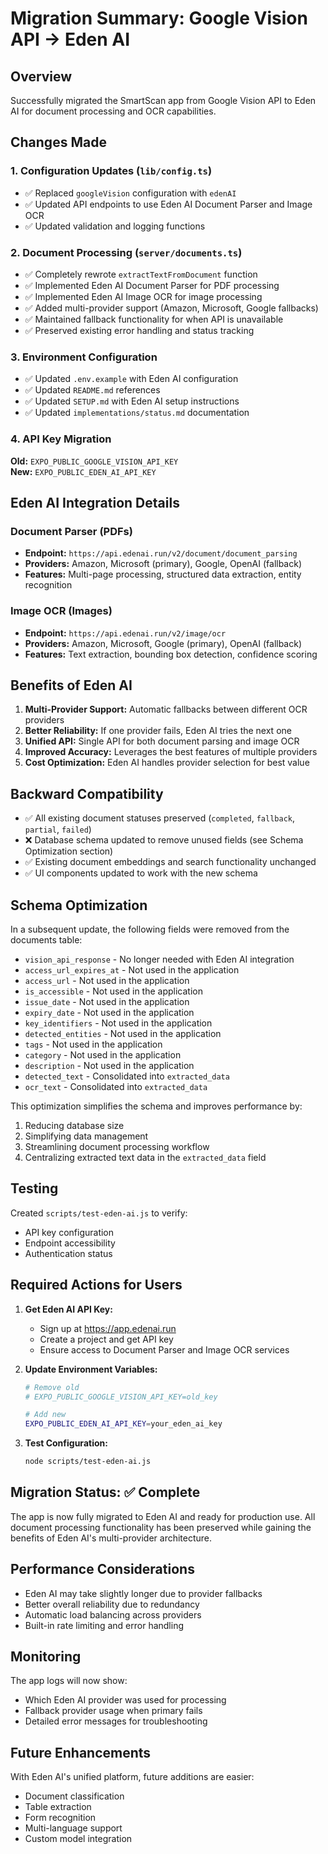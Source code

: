 # Migration Summary: Google Vision API → Eden AI

## Overview

Successfully migrated the SmartScan app from Google Vision API to Eden AI for document processing and OCR capabilities.

## Changes Made

### 1. Configuration Updates (`lib/config.ts`)

- ✅ Replaced `googleVision` configuration with `edenAI`
- ✅ Updated API endpoints to use Eden AI Document Parser and Image OCR
- ✅ Updated validation and logging functions

### 2. Document Processing (`server/documents.ts`)

- ✅ Completely rewrote `extractTextFromDocument` function
- ✅ Implemented Eden AI Document Parser for PDF processing
- ✅ Implemented Eden AI Image OCR for image processing
- ✅ Added multi-provider support (Amazon, Microsoft, Google fallbacks)
- ✅ Maintained fallback functionality for when API is unavailable
- ✅ Preserved existing error handling and status tracking

### 3. Environment Configuration

- ✅ Updated `.env.example` with Eden AI configuration
- ✅ Updated `README.md` references
- ✅ Updated `SETUP.md` with Eden AI setup instructions
- ✅ Updated `implementations/status.md` documentation

### 4. API Key Migration

**Old:** `EXPO_PUBLIC_GOOGLE_VISION_API_KEY`  
**New:** `EXPO_PUBLIC_EDEN_AI_API_KEY`

## Eden AI Integration Details

### Document Parser (PDFs)

- **Endpoint:** `https://api.edenai.run/v2/document/document_parsing`
- **Providers:** Amazon, Microsoft (primary), Google, OpenAI (fallback)
- **Features:** Multi-page processing, structured data extraction, entity recognition

### Image OCR (Images)

- **Endpoint:** `https://api.edenai.run/v2/image/ocr`
- **Providers:** Amazon, Microsoft, Google (primary), OpenAI (fallback)
- **Features:** Text extraction, bounding box detection, confidence scoring

## Benefits of Eden AI

1. **Multi-Provider Support:** Automatic fallbacks between different OCR providers
2. **Better Reliability:** If one provider fails, Eden AI tries the next one
3. **Unified API:** Single API for both document parsing and image OCR
4. **Improved Accuracy:** Leverages the best features of multiple providers
5. **Cost Optimization:** Eden AI handles provider selection for best value

## Backward Compatibility

- ✅ All existing document statuses preserved (`completed`, `fallback`, `partial`, `failed`)
- ❌ Database schema updated to remove unused fields (see Schema Optimization section)
- ✅ Existing document embeddings and search functionality unchanged
- ✅ UI components updated to work with the new schema

## Schema Optimization

In a subsequent update, the following fields were removed from the documents table:

- `vision_api_response` - No longer needed with Eden AI integration
- `access_url_expires_at` - Not used in the application
- `access_url` - Not used in the application
- `is_accessible` - Not used in the application
- `issue_date` - Not used in the application
- `expiry_date` - Not used in the application
- `key_identifiers` - Not used in the application
- `detected_entities` - Not used in the application
- `tags` - Not used in the application
- `category` - Not used in the application
- `description` - Not used in the application
- `detected_text` - Consolidated into `extracted_data`
- `ocr_text` - Consolidated into `extracted_data`

This optimization simplifies the schema and improves performance by:

1. Reducing database size
2. Simplifying data management
3. Streamlining document processing workflow
4. Centralizing extracted text data in the `extracted_data` field

## Testing

Created `scripts/test-eden-ai.js` to verify:

- API key configuration
- Endpoint accessibility
- Authentication status

## Required Actions for Users

1. **Get Eden AI API Key:**

   - Sign up at https://app.edenai.run
   - Create a project and get API key
   - Ensure access to Document Parser and Image OCR services

2. **Update Environment Variables:**

   ```bash
   # Remove old
   # EXPO_PUBLIC_GOOGLE_VISION_API_KEY=old_key

   # Add new
   EXPO_PUBLIC_EDEN_AI_API_KEY=your_eden_ai_key
   ```

3. **Test Configuration:**
   ```bash
   node scripts/test-eden-ai.js
   ```

## Migration Status: ✅ Complete

The app is now fully migrated to Eden AI and ready for production use. All document processing functionality has been preserved while gaining the benefits of Eden AI's multi-provider architecture.

## Performance Considerations

- Eden AI may take slightly longer due to provider fallbacks
- Better overall reliability due to redundancy
- Automatic load balancing across providers
- Built-in rate limiting and error handling

## Monitoring

The app logs will now show:

- Which Eden AI provider was used for processing
- Fallback provider usage when primary fails
- Detailed error messages for troubleshooting

## Future Enhancements

With Eden AI's unified platform, future additions are easier:

- Document classification
- Table extraction
- Form recognition
- Multi-language support
- Custom model integration
